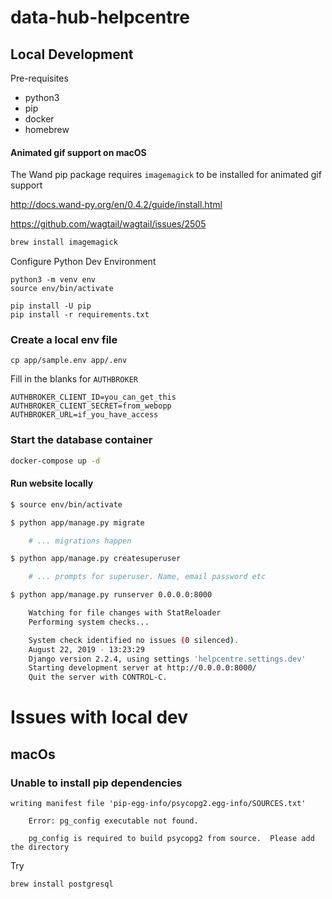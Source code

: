 # data-hub-helpcentre

## Local Development

Pre-requisites
- python3
- pip
- docker
- homebrew

#### Animated gif support on macOS

The Wand pip package requires `imagemagick` to be installed for animated gif support

http://docs.wand-py.org/en/0.4.2/guide/install.html

https://github.com/wagtail/wagtail/issues/2505

```bash
brew install imagemagick
```

Configure Python Dev Environment

```
python3 -m venv env
source env/bin/activate

pip install -U pip
pip install -r requirements.txt
```

### Create a local env file

```
cp app/sample.env app/.env
```

Fill in the blanks for `AUTHBROKER`

```
AUTHBROKER_CLIENT_ID=you_can_get_this
AUTHBROKER_CLIENT_SECRET=from_webopp
AUTHBROKER_URL=if_you_have_access
```

### Start the database container


```bash
docker-compose up -d
```

#### Run website locally

```bash
$ source env/bin/activate

$ python app/manage.py migrate

    # ... migrations happen

$ python app/manage.py createsuperuser

    # ... prompts for superuser. Name, email password etc

$ python app/manage.py runserver 0.0.0.0:8000 

    Watching for file changes with StatReloader
    Performing system checks...

    System check identified no issues (0 silenced).
    August 22, 2019 - 13:23:29
    Django version 2.2.4, using settings 'helpcentre.settings.dev'
    Starting development server at http://0.0.0.0:8000/
    Quit the server with CONTROL-C.

```



# Issues with local dev

## macOs

### Unable to install pip dependencies

```
writing manifest file 'pip-egg-info/psycopg2.egg-info/SOURCES.txt'

    Error: pg_config executable not found.

    pg_config is required to build psycopg2 from source.  Please add the directory
```

Try 

    brew install postgresql
